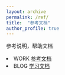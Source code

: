 ```yaml
---
layout: archive
permalink: /ref/
title:  "参考文档"
author_profile: true
---
```

 参考说明，帮助文档

<li> WORK  <a href="/ref/work/sqlite/">参考文档</a></li>

<li> BLOG  <a href="/ref/blog/markdown-use/">学习文档</a></li>
